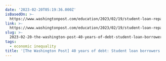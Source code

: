 ```yaml
---
date: '2023-02-20T05:19:36.000Z'
isBasedOn: >-
  https://www.washingtonpost.com/education/2023/02/19/student-loan-repayment-debt-cycle
link: >-
  https://www.washingtonpost.com/education/2023/02/19/student-loan-repayment-debt-cycle
slug: >-
  2023-02-20-the-washington-post-40-years-of-debt-student-loan-borrowers-struggles-e
tags:
  - economic inequality
title: '[The Washington Post] 40 years of debt: Student loan borrowers’ struggles e'
---
```


